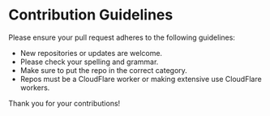 # Contribution Guidelines

Please ensure your pull request adheres to the following guidelines:

* New repositories or updates are welcome.
* Please check your spelling and grammar.
* Make sure to put the repo in the correct category.
* Repos must be a CloudFlare worker or making extensive use CloudFlare workers.

Thank you for your contributions!
